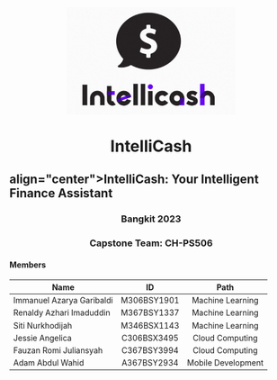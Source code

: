 <p align="center">
  <img align="center" width="300" src="logo intellicash.png" />
</p>
<h1 align="center"></i>IntelliCash</i></h1>
<h2>align="center">IntelliCash: Your Intelligent Finance Assistant</h2>
<h3 align="center">Bangkit 2023</h3>
<h3 align="center">Capstone Team: CH-PS506</h3>

#### Members
|            Name            |      ID        |       Path         |
| -------------------------- |:--------------:|:------------------:|
| Immanuel Azarya Garibaldi  | M306BSY1901    | Machine Learning   | 
| Renaldy Azhari Imaduddin   | M367BSY1337    | Machine Learning   | 
| Siti Nurkhodijah           | M346BSX1143    | Machine Learning   | 
| Jessie Angelica            | C306BSX3495    | Cloud Computing    | 
| Fauzan Romi Juliansyah     | C367BSY3994    | Cloud Computing    | 
| Adam Abdul Wahid           | A367BSY2934    | Mobile Development |    
